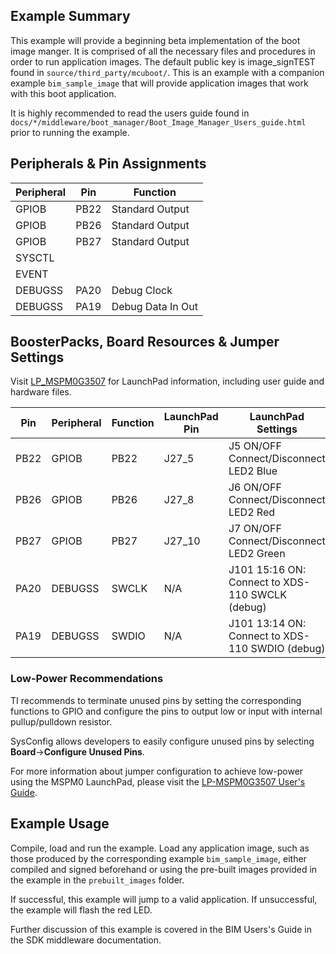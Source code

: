 ## Example Summary

This example will provide a beginning beta implementation of the boot image manger. It is comprised of all the necessary files and procedures in order to run application images. The default public key is image_signTEST found in ```source/third_party/mcuboot/```. This is an example with a companion example ```bim_sample_image``` that will provide application images that work with this boot application.

It is highly recommended to read the users guide found in ```docs/*/middleware/boot_manager/Boot_Image_Manager_Users_guide.html``` prior to running the example.

## Peripherals & Pin Assignments

| Peripheral | Pin | Function |
| --- | --- | --- |
| GPIOB | PB22 | Standard Output |
| GPIOB | PB26 | Standard Output |
| GPIOB | PB27 | Standard Output |
| SYSCTL |  |  |
| EVENT |  |  |
| DEBUGSS | PA20 | Debug Clock |
| DEBUGSS | PA19 | Debug Data In Out |

## BoosterPacks, Board Resources & Jumper Settings

Visit [LP_MSPM0G3507](https://www.ti.com/tool/LP-MSPM0G3507) for LaunchPad information, including user guide and hardware files.

| Pin | Peripheral | Function | LaunchPad Pin | LaunchPad Settings |
| --- | --- | --- | --- | --- |
| PB22 | GPIOB | PB22 | J27_5 | J5 ON/OFF Connect/Disconnect LED2 Blue |
| PB26 | GPIOB | PB26 | J27_8 | J6 ON/OFF Connect/Disconnect LED2 Red |
| PB27 | GPIOB | PB27 | J27_10 | J7 ON/OFF Connect/Disconnect LED2 Green |
| PA20 | DEBUGSS | SWCLK | N/A | J101 15:16 ON: Connect to XDS-110 SWCLK (debug) |
| PA19 | DEBUGSS | SWDIO | N/A | J101 13:14 ON: Connect to XDS-110 SWDIO (debug) |

### Low-Power Recommendations
TI recommends to terminate unused pins by setting the corresponding functions to
GPIO and configure the pins to output low or input with internal
pullup/pulldown resistor.

SysConfig allows developers to easily configure unused pins by selecting **Board**→**Configure Unused Pins**.

For more information about jumper configuration to achieve low-power using the
MSPM0 LaunchPad, please visit the [LP-MSPM0G3507 User's Guide](https://www.ti.com/lit/slau846).

## Example Usage
Compile, load and run the example. Load any application image, such as those produced by the corresponding example ```bim_sample_image```, either compiled and signed beforehand or using the pre-built images provided in the example in the ```prebuilt_images``` folder.

If successful, this example will jump to a valid application. If unsuccessful, the example will flash the red LED.

Further discussion of this example is covered in the BIM Users's Guide in the SDK middleware documentation.
